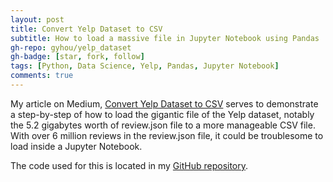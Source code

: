 ```yaml
---
layout: post
title: Convert Yelp Dataset to CSV
subtitle: How to load a massive file in Jupyter Notebook using Pandas
gh-repo: gyhou/yelp_dataset
gh-badge: [star, fork, follow]
tags: [Python, Data Science, Yelp, Pandas, Jupyter Notebook]
comments: true
---
```

My article on Medium, [Convert Yelp Dataset to CSV](https://towardsdatascience.com/converting-yelp-dataset-to-csv-using-pandas-2a4c8f03bd88) serves to demonstrate a step-by-step of how to load the gigantic file of the Yelp dataset, notably the 5.2 gigabytes worth of review.json file to a more manageable CSV file. With over 6 million reviews in the review.json file, it could be troublesome to load inside a Jupyter Notebook.

The code used for this is located in my [GitHub repository](https://github.com/gyhou/yelp_dataset).
